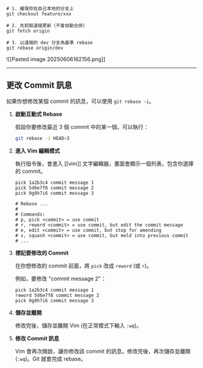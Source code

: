 
``` Git
# 1. 確保你在自己本地的分支上
git checkout feature/xxx

# 2. 先抓取遠端更新（不會自動合併）
git fetch origin

# 3. 以遠端的 dev 分支為基準 rebase
git rebase origin/dev
```
![[Pasted image 20250606162156.png]]

---

## 更改 Commit 訊息

如果你想修改某個 commit 的訊息，可以使用 `git rebase -i`。

1.  **啟動互動式 Rebase**

    假設你要修改最近 3 個 commit 中的某一個，可以執行：
    ```bash
    git rebase -i HEAD~3
    ```

2.  **進入 Vim 編輯模式**

    執行指令後，會進入 [[vim]] 文字編輯器，畫面會顯示一個列表，包含你選擇的 commit。

    ```
    pick 1a2b3c4 commit message 1
    pick 5d6e7f8 commit message 2
    pick 9g8h7i6 commit message 3

    # Rebase ...
    #
    # Commands:
    # p, pick <commit> = use commit
    # r, reword <commit> = use commit, but edit the commit message
    # e, edit <commit> = use commit, but stop for amending
    # s, squash <commit> = use commit, but meld into previous commit
    # ...
    ```

3.  **標記要修改的 Commit**

    在你想修改的 commit 前面，將 `pick` 改成 `reword` (或 `r`)。

    例如，要修改 "commit message 2"：
    ```
    pick 1a2b3c4 commit message 1
    reword 5d6e7f8 commit message 2
    pick 9g8h7i6 commit message 3
    ```

4.  **儲存並離開**

    修改完後，儲存並離開 Vim (在正常模式下輸入 `:wq`)。

5.  **修改 Commit 訊息**

    Vim 會再次開啟，讓你修改該 commit 的訊息。修改完後，再次儲存並離開 (`:wq`)。Git 就會完成 rebase。
